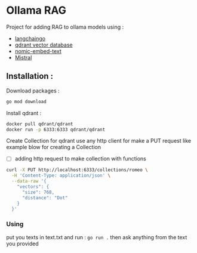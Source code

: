 # Ollama RAG
Project for adding RAG to ollama models using :
- [langchaingo](https://github.com/tmc/langchaingo)
- [qdrant vector database](https://github.com/qdrant/qdrant)
- [nomic-embed-text](https://ollama.com/library/nomic-embed-text)
- [Mistral](https://ollama.com/library/mistral)

## Installation :
Download packages : 
```bash
go mod download
```
Install qdrant : 
```bash
docker pull qdrant/qdrant
docker run -p 6333:6333 qdrant/qdrant
```
Create Collection for qdrant
use any http client for make a PUT request like example blow for creating a Collection 
- [ ] adding http request to make collection with functions
```bash
curl -X PUT http://localhost:6333/collections/romeo \
  -H 'Content-Type: application/json' \
  --data-raw '{
    "vectors": {
      "size": 768,
      "distance": "Dot"
    }
  }'
```

### Using

put you texts in text.txt and run :
``` go run . ```
then ask anything from the text you provided
